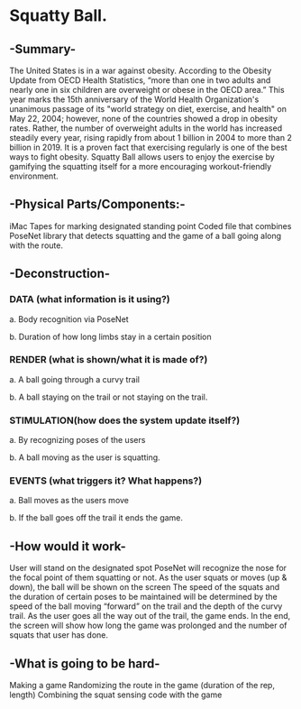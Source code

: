 # Squatty Ball.

## -Summary-
The United States is in a war against obesity. According to the Obesity Update from OECD Health Statistics, “more than one in two adults and nearly one in six children are overweight or obese in the OECD area.”  This year marks the 15th anniversary of the World Health Organization's unanimous passage of its "world strategy on diet, exercise, and health" on May 22, 2004; however, none of the countries showed a drop in obesity rates. Rather, the number of overweight adults in the world has increased steadily every year, rising rapidly from about 1 billion in 2004 to more than 2 billion in 2019. It is a proven fact that exercising regularly is one of the best ways to fight obesity. Squatty Ball allows users to enjoy the exercise by gamifying the squatting itself for a more encouraging workout-friendly environment.

## -Physical Parts/Components:-
iMac 
Tapes for marking designated standing point
Coded file that combines PoseNet library that detects squatting and the game of a ball going along with the route.

## -Deconstruction-
### DATA (what information is it using?)
a. Body recognition via PoseNet

b. Duration of how long limbs stay in a certain position

### RENDER (what is shown/what it is made of?)
a. A ball going through a curvy trail

b. A ball staying on the trail or not staying on the trail.

### STIMULATION(how does the system update itself?)
a. By recognizing poses of the users

b. A ball moving as the user is squatting.

### EVENTS (what triggers it? What happens?)
a. Ball moves as the users move

b. If the ball goes off the trail it ends the game.

## -How would it work-
User will stand on the designated spot
PoseNet will recognize the nose for the focal point of them squatting or not.
As the user squats or moves (up & down), the ball will be shown on the screen
The speed of the squats and the duration of certain poses to be maintained will be determined by the speed of the ball moving “forward” on the trail and the depth of the curvy trail.
As the user goes all the way out of the trail, the game ends.
In the end, the screen will show how long the game was prolonged and the number of squats that user has done.

## -What is going to be hard-
Making a game
Randomizing the route in the game (duration of the rep, length)
Combining the squat sensing code with the game
